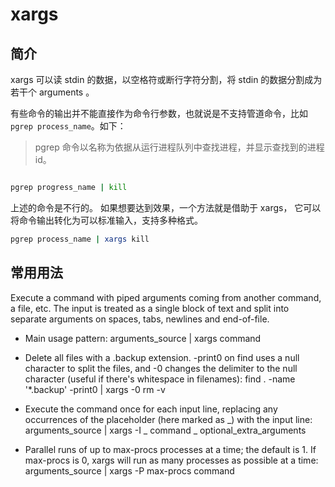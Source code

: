 # xargs

## 简介

xargs 可以读 stdin 的数据，以空格符或断行字符分割，将 stdin 的数据分割成为 若干个 arguments 。

有些命令的输出并不能直接作为命令行参数，也就说是不支持管道命令，比如`pgrep process_name`。如下：

> pgrep 命令以名称为依据从运行进程队列中查找进程，并显示查找到的进程 id。

```bash

pgrep progress_name | kill

```

上述的命令是不行的。 如果想要达到效果，一个方法就是借助于 xargs， 它可以将命令输出转化为可以标准输入，支持多种格式。

```bash
pgrep process_name | xargs kill
```

## 常用用法

Execute a command with piped arguments coming from another command, a file, etc.
The input is treated as a single block of text and split into separate arguments on spaces, tabs, newlines and end-of-file.

- Main usage pattern:
  arguments_source | xargs command

- Delete all files with a .backup extension. -print0 on find uses a null character to split the files, and -0 changes the delimiter to the null character (useful if there's whitespace in filenames):
  find . -name '\*.backup' -print0 | xargs -0 rm -v

- Execute the command once for each input line, replacing any occurrences of the placeholder (here marked as _) with the input line:
  arguments_source | xargs -I _ command \_ optional_extra_arguments

- Parallel runs of up to max-procs processes at a time; the default is 1. If max-procs is 0, xargs will run as many processes as possible at a time:
  arguments_source | xargs -P max-procs command
